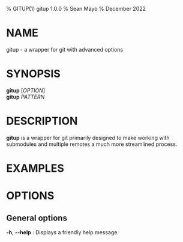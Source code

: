 % GITUP(1) gitup 1.0.0
% Sean Mayo
% December 2022

# NAME
gitup - a wrapper for git with advanced options

# SYNOPSIS
**gitup** [*OPTION*]\
**gitup** *PATTERN*

# DESCRIPTION
**gitup** is a wrapper for git primarily designed to make working with 
submodules and multiple remotes a much more streamlined process.

# EXAMPLES

# OPTIONS
## General options
**-h**, **\-\-help**
: Displays a friendly help message.